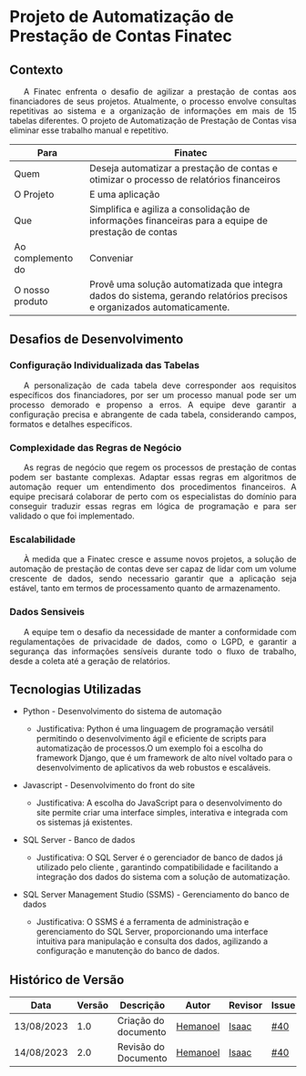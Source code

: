 # Projeto de Automatização de Prestação de Contas Finatec

## Contexto
<p style="text-indent: 25px;text-align: justify;">A Finatec enfrenta o desafio de agilizar a prestação de contas aos financiadores de seus projetos. Atualmente, o processo envolve consultas repetitivas ao sistema e a organização de informações em mais de 15 tabelas diferentes. O projeto de Automatização de Prestação de Contas visa eliminar esse trabalho manual e repetitivo.</p>

| Para                  | Finatec                                                                                                                    |
| --------------------- | --------------------------------------------------------------------------------------------------------------------------- |
| Quem                  | Deseja automatizar a prestação de contas e otimizar o processo de relatórios financeiros                                |
| O Projeto             | E uma aplicação                                   |
| Que                   | Simplifica e agiliza a consolidação de informações financeiras para a equipe de prestação de contas                  |
| Ao complemento do       | Conveniar                                                        |
| O nosso produto         | Provê uma solução automatizada que integra dados do sistema, gerando relatórios precisos e organizados automaticamente. |



## Desafios de Desenvolvimento


### Configuração Individualizada das Tabelas

<p style="text-indent: 25px;text-align: justify;">A personalização de cada tabela deve corresponder aos requisitos específicos dos financiadores, por ser um processo manual pode ser um processo demorado e propenso a erros. A equipe deve garantir a configuração precisa e abrangente de cada tabela, considerando campos, formatos e detalhes específicos.


### Complexidade das Regras de Negócio

<p style="text-indent: 25px;text-align: justify;">As regras de negócio que regem os processos de prestação de contas podem ser bastante complexas. Adaptar essas regras em algoritmos de automação requer um entendimento dos procedimentos financeiros. A equipe precisará colaborar de perto com os especialistas do domínio para conseguir traduzir essas regras em lógica de programação e para ser validado o que foi implementado.</p>

### Escalabilidade

<p style="text-indent: 25px;text-align: justify;">À medida que a Finatec cresce e assume novos projetos, a solução de automação de prestação de contas deve ser capaz de lidar com um volume crescente de dados, sendo necessario garantir que a aplicação seja estável, tanto em termos de processamento quanto de armazenamento. </p>

 ### Dados Sensiveis

<p style="text-indent: 25px;text-align: justify;"> A equipe tem o desafio da necessidade de manter a conformidade com regulamentações de privacidade de dados, como o LGPD, e garantir a segurança das informações sensíveis durante todo o fluxo de trabalho, desde a coleta até a geração de relatórios.

## Tecnologias Utilizadas

- Python - Desenvolvimento do sistema de automação
  - Justificativa: Python é uma linguagem de programação versátil permitindo o desenvolvimento ágil e eficiente de scripts para automatização de processos.O um exemplo foi a escolha do framework Django, que é um framework de alto nível voltado para o desenvolvimento de aplicativos da web robustos e escaláveis.

- Javascript - Desenvolvimento do front do site
  - Justificativa: A escolha do JavaScript para o desenvolvimento do site permite criar uma interface simples, interativa e integrada com os sistemas já existentes.

- SQL Server - Banco de dados
  - Justificativa: O SQL Server é o gerenciador de banco de dados já utilizado pelo cliente , garantindo compatibilidade e facilitando a integração dos dados do sistema com a solução de automatização.

- SQL Server Management Studio (SSMS) - Gerenciamento do banco de dados
  - Justificativa: O SSMS é a ferramenta de administração e gerenciamento do SQL Server, proporcionando uma interface intuitiva para manipulação e consulta dos dados, agilizando a configuração e manutenção do banco de dados.





## Histórico de Versão
|  Data  | Versão | Descrição | Autor  |  Revisor  |Issue|
|------- | ------ |---------- | ------ | --------- |-----|
| 13/08/2023 |     1.0   | Criação do documento |  [Hemanoel](https://github.com/hemanoelbritoF)   | [Isaac](https://github.com/IsaacLusca)   |[#40](https://github.com/ResidenciaTICBrisa/05_PipelineFinatec/issues/40)|
| 14/08/2023 |     2.0   | Revisão do Documento |  [Hemanoel](https://github.com/hemanoelbritoF)   | [Isaac](https://github.com/IsaacLusca)   |[#40](https://github.com/ResidenciaTICBrisa/05_PipelineFinatec/issues/40)|